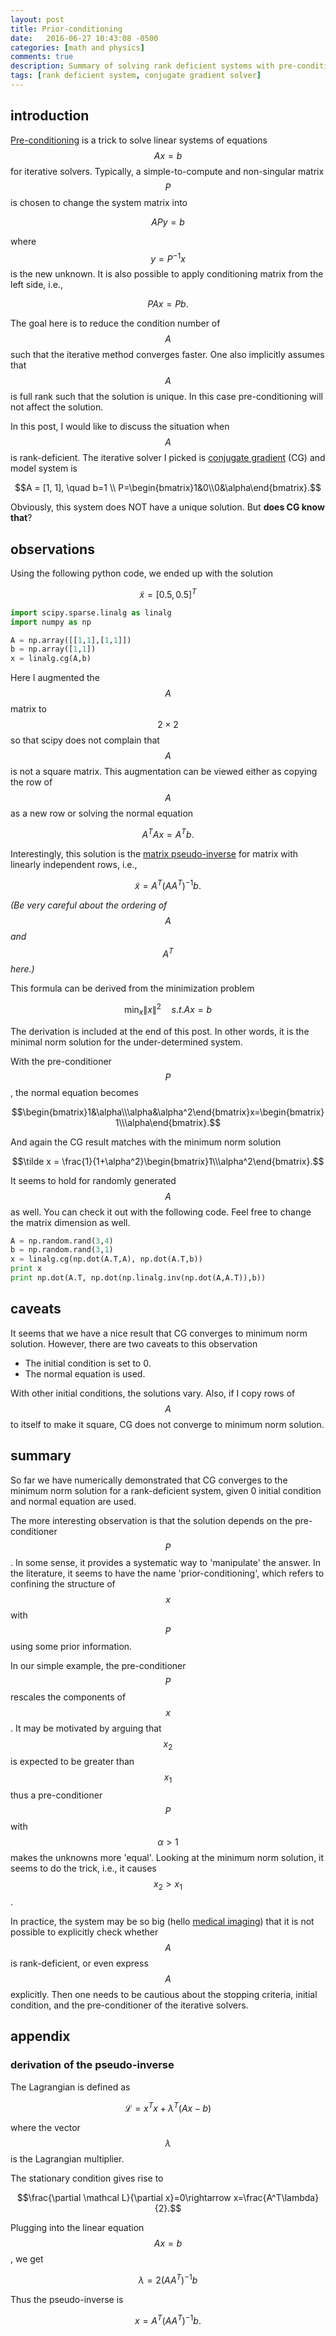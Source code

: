 ```yaml
---
layout: post
title: Prior-conditioning
date:   2016-06-27 10:43:08 -0500
categories: [math and physics]
comments: true
description: Summary of solving rank deficient systems with pre-conditioning and the conjugate gradient solver
tags: [rank deficient system, conjugate gradient solver]
---
```


## introduction

[Pre-conditioning](https://en.wikipedia.org/wiki/pre-conditioner) is a trick to solve linear systems of equations $$Ax=b$$ for iterative solvers.
Typically, a simple-to-compute and non-singular matrix $$P$$ is 
chosen to change the system matrix into 

$$APy=b$$

where $$y = P^{-1}x$$ is the new unknown. 
It is also possible to apply conditioning matrix from the left side, i.e.,

$$PAx = Pb.$$

The goal here is to reduce the condition number of $$A$$ such that
the iterative method converges faster.
One also implicitly assumes that $$A$$ is full rank such that the 
solution is unique. In this case pre-conditioning will not affect
the solution.

In this post, I would like to discuss the situation when $$A$$ is
rank-deficient. The iterative solver I picked is [conjugate gradient](https://en.wikipedia.org/wiki/Conjugate_gradient_method) (CG) and 
model system is 

$$A = [1, 1], \quad b=1 \\
P=\begin{bmatrix}1&0\\0&\alpha\end{bmatrix}.$$

Obviously, this system does NOT have a unique solution. But **does 
CG know that**?

## observations

Using the following python code, we ended up with the solution 

$$\tilde x = [0.5, 0.5]^T$$

``` python
import scipy.sparse.linalg as linalg
import numpy as np

A = np.array([[1,1],[1,1]])
b = np.array([1,1])
x = linalg.cg(A,b)
```

Here I augmented the $$A$$ matrix to $$2\times2$$ so that scipy does 
not complain that $$A$$ is not a square matrix. 
This augmentation can be viewed either as copying the 
row of $$A$$ as a new row or solving the normal equation

$$A^TA x = A^T b.$$

Interestingly, this solution is the [matrix pseudo-inverse](https://en.wikipedia.org/wiki/Moore%E2%80%93Penrose_pseudoinverse) 
for matrix with linearly independent rows, i.e., 

$$\tilde x = A^T(AA^T)^{-1} b.$$

*(Be very careful about the ordering of $$A$$ and $$A^T$$ here.)*

This formula can be derived from the minimization problem 

$$ \min_x\|x\|^2\quad s.t. Ax=b$$

The derivation is included at the end of this post. In other words,
it is the minimal norm solution for the under-determined system.

With the pre-conditioner $$P$$, the normal equation becomes

$$\begin{bmatrix}1&\alpha\\\alpha&\alpha^2\end{bmatrix}x=\begin{bmatrix}1\\\alpha\end{bmatrix}.$$

And again the CG result matches with the minimum norm solution

$$\tilde x = \frac{1}{1+\alpha^2}\begin{bmatrix}1\\\alpha^2\end{bmatrix}.$$

It seems to hold for randomly generated $$A$$ as well.
You can check it out with the following code.
Feel free to change the matrix dimension as well.

```python
A = np.random.rand(3,4)
b = np.random.rand(3,1)
x = linalg.cg(np.dot(A.T,A), np.dot(A.T,b))
print x 
print np.dot(A.T, np.dot(np.linalg.inv(np.dot(A,A.T)),b))
```

## caveats

It seems that we have a nice result that CG converges to minimum norm 
solution. However, there are two caveats to this observation

* The initial condition is set to 0.
* The normal equation is used.

With other initial conditions, the solutions vary. 
Also, if I copy rows of $$A$$ to itself to make it square, 
CG does not converge to minimum norm solution.

## summary

So far we have numerically demonstrated that CG converges to the 
minimum norm solution for a rank-deficient system, given 0 initial
condition and normal equation are used. 

The more interesting observation is that the solution depends on the
pre-conditioner $$P$$. In some sense, it provides a systematic way to
'manipulate' the answer.
In the literature, it seems to have the name 'prior-conditioning', 
which refers to confining the structure of $$x$$ with $$P$$
using some prior information.

In our simple example, the pre-conditioner $$P$$ rescales the 
components of $$x$$. It may be motivated by arguing that $$x_2$$
is expected to be greater than $$x_1$$ thus a pre-conditioner $$P$$ 
with $$\alpha>1$$ makes the unknowns more 'equal'.
Looking at the minimum norm solution, it seems to do the trick, i.e.,
it causes $$x_2>x_1$$.

In practice, the system may be so big (hello [medical imaging](https://en.wikipedia.org/wiki/Medical_imaging)) that it is not possible to 
explicitly check whether $$A$$ is rank-deficient, or even express
$$A$$ explicitly. Then one needs to be cautious about the stopping criteria, 
initial condition, and the pre-conditioner of the iterative solvers.

## appendix

### derivation of the pseudo-inverse

The Lagrangian is defined as 

$$\mathcal L = x^Tx + \lambda^T(Ax-b)$$ 

where the vector $$\lambda$$ is the Lagrangian multiplier.

The stationary condition gives rise to

$$\frac{\partial \mathcal L}{\partial x}=0\rightarrow x=\frac{A^T\lambda}{2}.$$

Plugging into the linear equation $$Ax=b$$, we get 

$$\lambda = 2(AA^T)^{-1}b$$

Thus the pseudo-inverse is 

$$ x = A^T(AA^T)^{-1}b.$$
